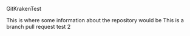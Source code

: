 GitKrakenTest

This is where some information about the repository would be
This is a branch pull request test 2